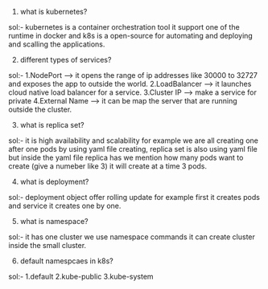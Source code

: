 1. what is kubernetes?

sol:- kubernetes is a container orchestration tool it support one of the runtime in docker and k8s is a open-source for automating and deploying and scalling the applications.

2. different types of services?
   
sol:- 
1.NodePort      --> it opens the range of ip addresses like 30000 to 32727 and exposes the app to outside the world.
2.LoadBalancer   --> it launches cloud native load balancer for a service.
3.Cluster IP     --> make a service for private
4.External Name  --> it can be map the server that are running outside the cluster.

3. what is replica set?
   
sol:- it is high availability and scalability for example we are all creating one after one pods by using yaml file creating, replica set is also using yaml file but inside the yaml file replica has we mention how many pods want to create (give a numeber like 3) it will create at a time 3 pods.

4. what is deployment?

sol:- deployment object offer rolling update for example first it creates pods and service it creates one by one.

5. what is namespace?
   
sol:- it has one cluster we use namespace commands it can create cluster inside the small cluster.

6. default namespcaes in k8s?

sol:- 
1.default
2.kube-public
3.kube-system
